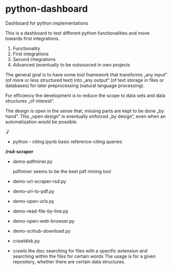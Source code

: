 # python-dashboard
Dashboard for python implementations

This is a dashboard to test different python functionalities and move towards first integrations.

1. Functionality
2. First integrations
3. Second integrations
4. Advanced (eventually to be outsourced in own projects

The general goal is to have some tool framework that transforms „any input“ (of more or less structured text) into „any output“ (of text storage in files or databases) for later preprocessing (natural language processing).

For efficiency the development is to reduce the scope to data sets and data structures „of interest“.

The design is open in the sense that, missing parts are kept to be done „by hand“. This „open design“ is eventually enforced „by design“, even when an automatization would be possible.

**./**

* python - citing.ipynb
  basic reference-citing queries
  
  
**/rsd-scraper**


* demo-pdfminer.py

  pdfminer seems to be the best pdf mining tool


* demo-url-scraper-rsd.py
* demo-url-to-pdf.py
* demo-open-urls.py
* demo-read-file-by-line.py
* demo-open-web-browser.py
* demo-scihub-download.py
* crawldisk.py
* 
  crawls the disc searching for files with a specific extension and searching within the files for certain words
  The usage is for a given repository, whether there are certain data structures.
